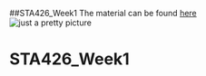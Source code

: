 ##STA426_Week1
The material can be found [here](https://github.com/sta426hs2023/material/)                        
![just a pretty picture](STA426_Week1/pic.jpeg "just a pretty picture")
# STA426_Week1
